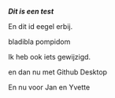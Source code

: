 
***Dit is een test***

En dit id eegel erbij.

bladibla
pompidom

Ik heb ook iets gewijzigd.

en dan nu met Github Desktop 

En nu voor Jan en Yvette


